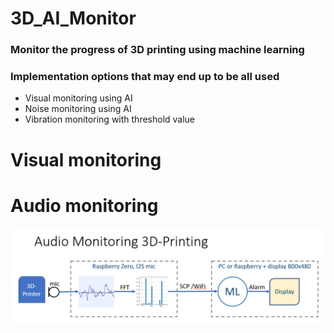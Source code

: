 # 3D_AI_Monitor
### Monitor the progress of 3D printing using machine learning
### Implementation options that may end up to be all used
* Visual monitoring using AI
* Noise monitoring using AI
* Vibration monitoring with threshold value


# Visual monitoring
#### 
# Audio monitoring
![System setup](/AudioMonitoring_3D_AI.png)
